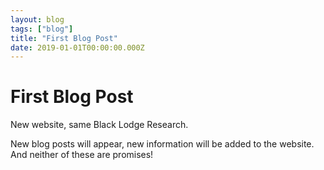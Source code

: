 ```yaml
---
layout: blog
tags: ["blog"]
title: "First Blog Post"
date: 2019-01-01T00:00:00.000Z
---
```


# First Blog Post

New website, same Black Lodge Research.

New blog posts will appear, new information will be added to the website. And neither of these are promises!

